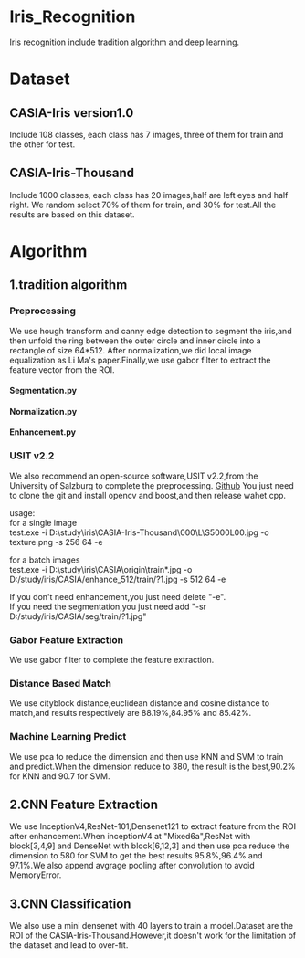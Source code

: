 # Iris_Recognition
Iris recognition include tradition algorithm and deep learning.

# Dataset
## CASIA-Iris version1.0
Include 108 classes, each class has 7 images, three of them for train and the other for test.
 
## CASIA-Iris-Thousand
Include 1000 classes, each class has 20 images,half are left eyes and half right.
We random select 70% of them for train, and 30% for test.All the results are based on this dataset.

# Algorithm
## 1.tradition algorithm
### Preprocessing
We use hough transform and canny edge detection to segment the iris,and then unfold the ring between the outer circle and inner circle into a rectangle of size 64*512. After normalization,we did local image equalization as Li Ma's paper.Finally,we use gabor filter to extract the feature vector from the ROI.
 
#### Segmentation.py
#### Normalization.py
#### Enhancement.py

### USIT v2.2
We also recommend an open-source software,USIT v2.2,from the University of Salzburg to complete the preprocessing.
[Github](https://github.com/ngoclamvt123/usit-v2.2.0)
You just need to clone the git and install opencv and boost,and then release wahet.cpp. 

usage:  
for a single image  
test.exe -i D:\study\iris\CASIA-Iris-Thousand\000\L\S5000L00.jpg -o texture.png -s 256 64 -e

for a batch images  
test.exe -i D:\study\iris\CASIA\origin\train\*.jpg  -o D:/study/iris/CASIA/enhance_512/train/?1.jpg  -s 512 64 -e

If you don't need enhancement,you just need delete "-e".  
If you need the segmentation,you just need add "-sr D:/study/iris/CASIA/seg/train/?1.jpg"
 
### Gabor Feature Extraction
We use gabor filter to complete the feature extraction.
 
### Distance Based Match 
We use cityblock distance,euclidean distance and cosine distance to match,and results respectively are 88.19%,84.95% and 85.42%.

### Machine Learning Predict
We use pca to reduce the dimension and then use KNN and SVM to train and predict.When the dimension reduce to 380, the result is the best,90.2% for KNN and 90.7 for SVM.

## 2.CNN Feature Extraction
We use InceptionV4,ResNet-101,Densenet121 to extract feature from the ROI after enhancement.When inceptionV4 at "Mixed6a",ResNet with block[3,4,9] and DenseNet with block[6,12,3] and then use pca reduce the dimension to 580 for SVM to get the best results 95.8%,96.4% and 97.1%.We also append avgrage pooling after convolution to avoid MemoryError.

## 3.CNN Classification
We also use a mini densenet with 40 layers to train a model.Dataset are the ROI of the CASIA-Iris-Thousand.However,it doesn't work for the limitation of the dataset and lead to over-fit.





